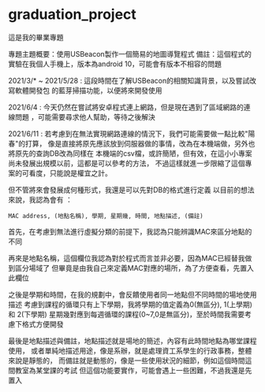 # graduation_project
這是我的畢業專題

專題主題概要：使用USBeacon製作一個簡易的地圖導覽程式
備註：這個程式的實驗在我個人手機上，版本為android 10，可能會有版本不相容的問題

2021/3/* ~ 2021/5/28 : 這段時間在了解USBeacon的相關知識背景，以及嘗試改寫軟體開發包
的藍芽掃描功能，以便將來開發使用

2021/6/4 : 今天仍然在嘗試將安卓程式連上網路，但是現在遇到了區域網路的連線問題
，可能需要尋求他人幫助，等待之後解決

2021/6/11 : 若考慮到在無法實現網路連線的情況下，我們可能需要做一點比較"陽春"的打算，
像是直接將原先應該放到伺服器做的事情，改為在本機端做，另外也將原先的查詢DB改為同樣在
本機端的csv檔，或許簡陋，但有效，在這小小專案尚未發展出規模以前，這都是可以參考的方法，
不過這樣就進一步限縮了這個專案的可看度，只能說是權宜之計。

但不管將來會發展成何種形式，我還是可以先對DB的格式進行定義
以目前的想法來說，我認為會有 ：

	MAC address, (地點名稱), 學期, 星期幾, 時間, 地點描述, (備註)
首先，在考慮到無法進行虛擬分類的前提下，我認為只能辨識MAC來區分地點的不同

再來是地點名稱，這個欄位我認為對於程式而言並非必要，因為MAC已經替我做到區分場域了
但畢竟是由我自己來定義MAC對應的場所，為了方便查看，先置入此欄位

之後是學期和時間，在我的規劃中，會反饋使用者同一地點但不同時間的場地使用描述
考慮到課程的循環只有上下學期，我將學期的值定義為0(無區分), 1(上學期)和 2(下學期)
星期幾對應到每週循環的課程(0~7,0是無區分)，至於時間我需要考慮下格式方便開發

最後是地點描述與備註，地點描述就是場地的簡述，內容有此時間地點為哪堂課程使用，
或者單純地描述用途，像是系辦，就是處理資工系學生的行政事務，整體來說是靜態的，
而備註就是動態的，像是一些使用狀況的細節，例如這個時間這間教室為某堂課的考試
但這個功能要實作，可能會遇上一些困難，不過我還是先置入


